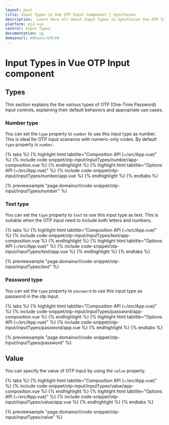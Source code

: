 ```yaml
---
layout: post
title: Input Types in Vue OTP Input component | Syncfusion
description:  Learn here all about Input Types in Syncfusion Vue OTP Input component of Syncfusion Essential JS 2 and more.
platform: ej2-vue
control: Input Types
documentation: ug
domainurl: ##DomainURL##
---
```


# Input Types in Vue OTP Input component

## Types

This section explains the the various types of OTP (One-Time Password) input controls, explaining their default behaviors and appropriate use cases.

### Number type

You can set the `type` property to `number` to use this input type as number. This is ideal for OTP input scenarios with numeric-only codes. By default `type` property is `number`.

{% tabs %}
{% highlight html tabtitle="Composition API (~/src/App.vue)" %}
{% include code-snippet/otp-input/inputTypes/number/app-composition.vue %}
{% endhighlight %}
{% highlight html tabtitle="Options API (~/src/App.vue)" %}
{% include code-snippet/otp-input/inputTypes/number/app.vue %}
{% endhighlight %}
{% endtabs %}
        
{% previewsample "page.domainurl/code-snippet/otp-input/inputTypes/number" %}

### Text type

You can set the `type` property to `text` to use this input type as text. This is suitable when the OTP input need to include both letters and numbers.

{% tabs %}
{% highlight html tabtitle="Composition API (~/src/App.vue)" %}
{% include code-snippet/otp-input/inputTypes/text/app-composition.vue %}
{% endhighlight %}
{% highlight html tabtitle="Options API (~/src/App.vue)" %}
{% include code-snippet/otp-input/inputTypes/text/app.vue %}
{% endhighlight %}
{% endtabs %}
        
{% previewsample "page.domainurl/code-snippet/otp-input/inputTypes/text" %}


### Password type

You can set the `type` property to `password` to use this input type as password in the otp Input.

{% tabs %}
{% highlight html tabtitle="Composition API (~/src/App.vue)" %}
{% include code-snippet/otp-input/inputTypes/password/app-composition.vue %}
{% endhighlight %}
{% highlight html tabtitle="Options API (~/src/App.vue)" %}
{% include code-snippet/otp-input/inputTypes/password/app.vue %}
{% endhighlight %}
{% endtabs %}
        
{% previewsample "page.domainurl/code-snippet/otp-input/inputTypes/password" %}

## Value

You can specify the value of OTP Input by using the `value` property.

{% tabs %}
{% highlight html tabtitle="Composition API (~/src/App.vue)" %}
{% include code-snippet/otp-input/inputTypes/value/app-composition.vue %}
{% endhighlight %}
{% highlight html tabtitle="Options API (~/src/App.vue)" %}
{% include code-snippet/otp-input/inputTypes/value/app.vue %}
{% endhighlight %}
{% endtabs %}
        
{% previewsample "page.domainurl/code-snippet/otp-input/inputTypes/value" %}
